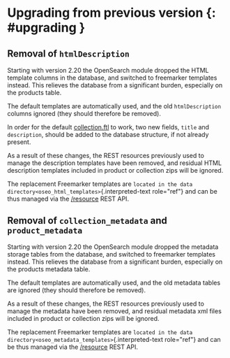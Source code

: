 # Upgrading from previous version {: #upgrading }

## Removal of `htmlDescription`

Starting with version 2.20 the OpenSearch module dropped the HTML template columns in the database, and switched to freemarker templates instead. This relieves the database from a significant burden, especially on the products table.

The default templates are automatically used, and the old `htmlDescription` columns ignored (they should therefore be removed).

In order for the default [collection.ftl](https://github.com/geoserver/geoserver/blob/main/src/community/oseo/oseo-service/src/main/resources/org/geoserver/opensearch/eo/response/collection.json) to work, two new fields, `title` and `description`, should be added to the database structure, if not already present.

As a result of these changes, the REST resources previously used to manage the description templates have been removed, and residual HTML description templates included in product or collection zips will be ignored.

The replacement Freemarker templates are `located in the data directory<oseo_html_templates>`{.interpreted-text role="ref"} and can be thus managed via the [/resource](https://docs.geoserver.org/latest/en/api/#1.0.0/resource.yaml) REST API.

## Removal of `collection_metadata` and `product_metadata`

Starting with version 2.20 the OpenSearch module dropped the metadata storage tables from the database, and switched to freemarker templates instead. This relieves the database from a significant burden, especially on the products metadata table.

The default templates are automatically used, and the old metadata tables are ignored (they should therefore be removed).

As a result of these changes, the REST resources previously used to manage the metadata have been removed, and residual metadata xml files included in product or collection zips will be ignored.

The replacement Freemarker templates are `located in the data directory<oseo_metadata_templates>`{.interpreted-text role="ref"} and can be thus managed via the [/resource](https://docs.geoserver.org/latest/en/api/#1.0.0/resource.yaml) REST API.
